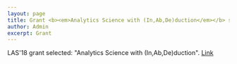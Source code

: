 ```yaml
---
layout: page
title: Grant <b><em>Analytics Science with (In,Ab,De)duction</em></b> selected by LAS
author: Admin
excerpt: Grant
---
```

LAS'18 grant selected: "Analytics Science with (In,Ab,De)duction". [Link](https://docs.google.com/document/d/1I0yquKx2GErxnbiOyVw2xP4LpQH6UvaHBkHTgriHwKc/edit)
